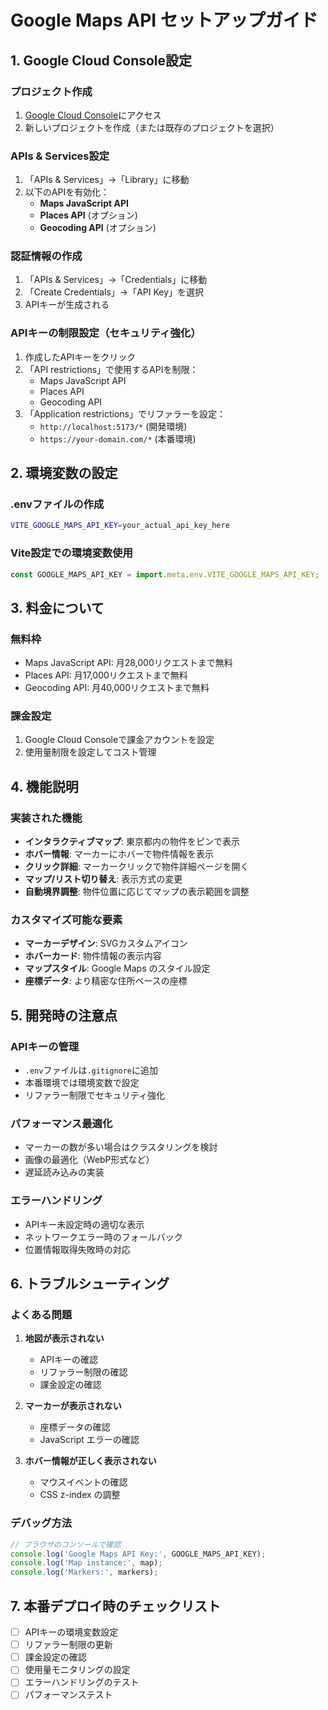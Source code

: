 # Google Maps API セットアップガイド

## 1. Google Cloud Console設定

### プロジェクト作成
1. [Google Cloud Console](https://console.cloud.google.com/)にアクセス
2. 新しいプロジェクトを作成（または既存のプロジェクトを選択）

### APIs & Services設定
1. 「APIs & Services」→「Library」に移動
2. 以下のAPIを有効化：
   - **Maps JavaScript API**
   - **Places API** (オプション)
   - **Geocoding API** (オプション)

### 認証情報の作成
1. 「APIs & Services」→「Credentials」に移動
2. 「Create Credentials」→「API Key」を選択
3. APIキーが生成される

### APIキーの制限設定（セキュリティ強化）
1. 作成したAPIキーをクリック
2. 「API restrictions」で使用するAPIを制限：
   - Maps JavaScript API
   - Places API
   - Geocoding API
3. 「Application restrictions」でリファラーを設定：
   - `http://localhost:5173/*` (開発環境)
   - `https://your-domain.com/*` (本番環境)

## 2. 環境変数の設定

### .envファイルの作成
```bash
VITE_GOOGLE_MAPS_API_KEY=your_actual_api_key_here
```

### Vite設定での環境変数使用
```javascript
const GOOGLE_MAPS_API_KEY = import.meta.env.VITE_GOOGLE_MAPS_API_KEY;
```

## 3. 料金について

### 無料枠
- Maps JavaScript API: 月28,000リクエストまで無料
- Places API: 月17,000リクエストまで無料
- Geocoding API: 月40,000リクエストまで無料

### 課金設定
1. Google Cloud Consoleで課金アカウントを設定
2. 使用量制限を設定してコスト管理

## 4. 機能説明

### 実装された機能
- **インタラクティブマップ**: 東京都内の物件をピンで表示
- **ホバー情報**: マーカーにホバーで物件情報を表示
- **クリック詳細**: マーカークリックで物件詳細ページを開く
- **マップ/リスト切り替え**: 表示方式の変更
- **自動境界調整**: 物件位置に応じてマップの表示範囲を調整

### カスタマイズ可能な要素
- **マーカーデザイン**: SVGカスタムアイコン
- **ホバーカード**: 物件情報の表示内容
- **マップスタイル**: Google Maps のスタイル設定
- **座標データ**: より精密な住所ベースの座標

## 5. 開発時の注意点

### APIキーの管理
- `.env`ファイルは`.gitignore`に追加
- 本番環境では環境変数で設定
- リファラー制限でセキュリティ強化

### パフォーマンス最適化
- マーカーの数が多い場合はクラスタリングを検討
- 画像の最適化（WebP形式など）
- 遅延読み込みの実装

### エラーハンドリング
- APIキー未設定時の適切な表示
- ネットワークエラー時のフォールバック
- 位置情報取得失敗時の対応

## 6. トラブルシューティング

### よくある問題
1. **地図が表示されない**
   - APIキーの確認
   - リファラー制限の確認
   - 課金設定の確認

2. **マーカーが表示されない**
   - 座標データの確認
   - JavaScript エラーの確認

3. **ホバー情報が正しく表示されない**
   - マウスイベントの確認
   - CSS z-index の調整

### デバッグ方法
```javascript
// ブラウザのコンソールで確認
console.log('Google Maps API Key:', GOOGLE_MAPS_API_KEY);
console.log('Map instance:', map);
console.log('Markers:', markers);
```

## 7. 本番デプロイ時のチェックリスト

- [ ] APIキーの環境変数設定
- [ ] リファラー制限の更新
- [ ] 課金設定の確認
- [ ] 使用量モニタリングの設定
- [ ] エラーハンドリングのテスト
- [ ] パフォーマンステスト